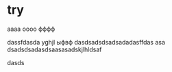 # try
aaaa
oooo
фффф

dassfdasda
yghjl
ыфвф
dasdsadsdsadsadadasffdas
asa
dsadsdsadasdsaasasadskjlhldsaf

dasds
